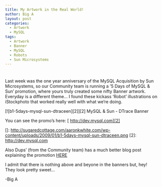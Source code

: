 ```yaml
---
title: My Artwork in the Real World!
author: Big A
layout: post
categories:
  - Artwork
  - MySQL
tags:
  - Artwork
  - Banner
  - MySQL
  - Robots
  - Sun Microsystems
---
```

# 

Last week was the one year anniversary of the MySQL Acquisition by Sun Microsystems, so our Community team is running a ’5 Days of MySQL & Sun’ promotion, where yours truly created some nifty Banner artwork. Everyday is a different theme… I found these kickass ‘Robot’ illustrations on iStockphoto that worked really well with what we’re doing.

[![b1-5days-mysql-sun-dtraceen][2]][2]
MySQL & Sun - DTrace Banner

You can see the promo’s here: [ http://dev.mysql.com][2]

 []: http://sugaredcottage.com/aaronkwhite.com/wp-content/uploads/2009/01/b1-5days-mysql-sun-dtraceen.png
 [2]: http://dev.mysql.com

Also Dups’ (from the Community team) has a much better blog post explaining the promotion [HERE][3]

 [3]: http://blogs.sun.com/dups/entry/5_days_of_sun_and

I admit that there is nothing above and beyone in the banners but, hey!  They look pretty sweet…

-Big A